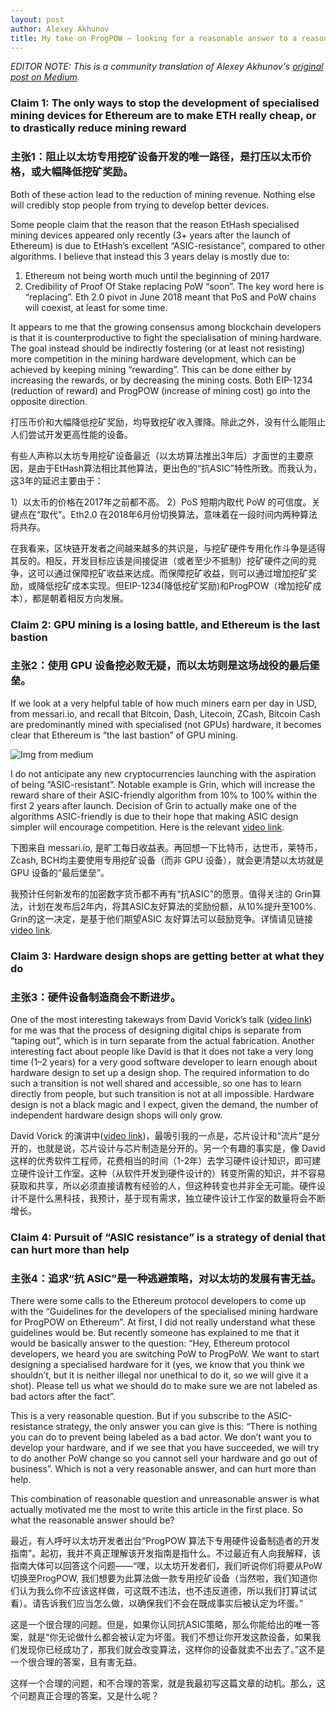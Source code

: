 ```yaml
---
layout: post
author: Alexey Akhunov
title: My take on ProgPOW — looking for a reasonable answer to a reasonable question (Chinese Translation)
---
```


_EDITOR NOTE: This is a community translation of Alexey Akhunov's [original post on Medium](https://medium.com/@akhounov/my-take-on-progpow-looking-for-a-reasonable-answer-to-a-reasonable-question-9f13ffd4e9d7)._

### Claim 1: The only ways to stop the development of specialised mining devices for Ethereum are to make ETH really cheap, or to drastically reduce mining reward

### 主张1：阻止以太坊专用挖矿设备开发的唯一路径，是打压以太币价格，或大幅降低挖矿奖励。

Both of these action lead to the reduction of mining revenue. Nothing else will credibly stop people from trying to develop better devices.

Some people claim that the reason that the reason EtHash specialised mining devices appeared only recently (3+ years after the launch of Ethereum) is due to EtHash’s excellent “ASIC-resistance”, compared to other algorithms. I believe that instead this 3 years delay is mostly due to:

1. Ethereum not being worth much until the beginning of 2017
2. Credibility of Proof Of Stake replacing PoW “soon”. The key word here is “replacing”. Eth 2.0 pivot in June 2018 meant that PoS and PoW chains will coexist, at least for some time.

It appears to me that the growing consensus among blockchain developers is that it is counterproductive to fight the specialisation of mining hardware. The goal instead should be indirectly fostering (or at least not resisting) more competition in the mining hardware development, which can be achieved by keeping mining “rewarding”. This can be done either by increasing the rewards, or by decreasing the mining costs. Both EIP-1234 (reduction of reward) and ProgPOW (increase of mining cost) go into the opposite direction.

打压币价和大幅降低挖矿奖励，均导致挖矿收入骤降。除此之外，没有什么能阻止人们尝试开发更高性能的设备。

有些人声称以太坊专用挖矿设备最近（以太坊算法推出3年后）才面世的主要原因，是由于EtHash算法相比其他算法，更出色的“抗ASIC”特性所致。而我认为，这3年的延迟主要由于：

1）以太币的价格在2017年之前都不高。
2）PoS 短期内取代 PoW 的可信度。关键点在“取代”。Eth2.0 在2018年6月份切换算法，意味着在一段时间内两种算法将共存。

在我看来，区块链开发者之间越来越多的共识是，与挖矿硬件专用化作斗争是适得其反的。相反，开发目标应该是间接促进（或者至少不抵制）挖矿硬件之间的竞争，这可以通过保障挖矿收益来达成。而保障挖矿收益，则可以通过增加挖矿奖励，或降低挖矿成本实现。但EIP-1234(降低挖矿奖励)和ProgPOW（增加挖矿成本），都是朝着相反方向发展。


### Claim 2: GPU mining is a losing battle, and Ethereum is the last bastion

### 主张2：使用 GPU 设备挖必败无疑，而以太坊则是这场战役的最后堡垒。

If we look at a very helpful table of how much miners earn per day in USD, from messari.io, and recall that Bitcoin, Dash, Litecoin, ZCash, Bitcoin Cash are predominantly mined with specialised (not GPUs) hardware, it becomes clear that Ethereum is “the last bastion” of GPU mining.

<img src="https://cdn-images-1.medium.com/max/1600/1*QsBp6kY8VZWCzeaPQIWy_A.png" alt="Img from medium" />

I do not anticipate any new cryptocurrencies launching with the aspiration of being “ASIC-resistant”. Notable example is Grin, which will increase the reward share of their ASIC-friendly algorithm from 10% to 100% within the first 2 years after launch. Decision of Grin to actually make one of the algorithms ASIC-friendly is due to their hope that making ASIC design simpler will encourage competition. Here is the relevant [video link](https://youtu.be/XckwEw8FyEA?t=1100).

下图来自 messari.io, 是旷工每日收益表。再回想一下比特币，达世币，莱特币，Zcash, BCH均主要使用专用挖矿设备（而非 GPU 设备），就会更清楚以太坊就是 GPU 设备的“最后堡垒”。

我预计任何新发布的加密数字货币都不再有“抗ASIC”的愿景。值得关注的 Grin算法，计划在发布后2年内，将其ASIC友好算法的奖励份额，从10%提升至100%. Grin的这一决定，是基于他们期望ASIC 友好算法可以鼓励竞争。详情请见链接 [video link](https://youtu.be/XckwEw8FyEA?t=1100).


### Claim 3: Hardware design shops are getting better at what they do

### 主张3：硬件设备制造商会不断进步。

One of the most interesting takeways from David Vorick’s talk ([video link](https://youtu.be/sQOfnsW6PTY?t=7841)) for me was that the process of designing digital chips is separate from “taping out”, which is in turn separate from the actual fabrication. Another interesting fact about people like David is that it does not take a very long time (1–2 years) for a very good software developer to learn enough about hardware design to set up a design shop. The required information to do such a transition is not well shared and accessible, so one has to learn directly from people, but such transition is not at all impossible. Hardware design is not a black magic and I expect, given the demand, the number of independent hardware design shops will only grow.

David Vorick 的演讲中([video link](https://youtu.be/sQOfnsW6PTY?t=7841))，最吸引我的一点是，芯片设计和“流片”是分开的，也就是说，芯片设计与芯片制造是分开的。另一个有趣的事实是，像 David 这样的优秀软件工程师，花费相当的时间（1-2年）去学习硬件设计知识，即可建立硬件设计工作室。这种（从软件开发到硬件设计的）转变所需的知识，并不容易获取和共享，所以必须直接请教有经验的人，但这种转变也并非全无可能。硬件设计不是什么黑科技，我预计，基于现有需求，独立硬件设计工作室的数量将会不断增长。


### Claim 4: Pursuit of “ASIC resistance” is a strategy of denial that can hurt more than help

### 主张4：追求“抗 ASIC”是一种逃避策略，对以太坊的发展有害无益。

There were some calls to the Ethereum protocol developers to come up with the “Guidelines for the developers of the specialised mining hardware for ProgPOW on Ethereum”. At first, I did not really understand what these guidelines would be. But recently someone has explained to me that it would be basically answer to the question: “Hey, Ethereum protocol developers, we heard you are switching PoW to ProgPoW. We want to start designing a specialised hardware for it (yes, we know that you think we shouldn’t, but it is neither illegal nor unethical to do it, so we will give it a shot). Please tell us what we should do to make sure we are not labeled as bad actors after the fact”.

This is a very reasonable question. But if you subscribe to the ASIC-resistance strategy, the only answer you can give is this: “There is nothing you can do to prevent being labeled as a bad actor. We don’t want you to develop your hardware, and if we see that you have succeeded, we will try to do another PoW change so you cannot sell your hardware and go out of business”. Which is not a very reasonable answer, and can hurt more than help.

This combination of reasonable question and unreasonable answer is what actually motivated me the most to write this article in the first place. So what the reasonable answer should be?

最近，有人呼吁以太坊开发者出台“ProgPOW 算法下专用硬件设备制造者的开发指南”。起初，我并不真正理解该开发指南是指什么。不过最近有人向我解释，该指南大体可以回答这个问题——“嘿，以太坊开发者们，我们听说你们将要从PoW切换至ProgPOW, 我们想要为此算法做一款专用挖矿设备（当然啦，我们知道你们认为我么你不应该这样做，可这既不违法，也不违反道德，所以我们打算试试看）。请告诉我们应当怎么做，以确保我们不会在既成事实后被认定为坏蛋。”

这是一个很合理的问题。但是，如果你认同抗ASIC策略，那么你能给出的唯一答案，就是“你无论做什么都会被认定为坏蛋。我们不想让你开发这款设备，如果我们发现你已经成功了，那我们就会改变算法，这样你的设备就卖不出去了。”这不是一个很合理的答案，且有害无益。

这样一个合理的问题，和不合理的答案，就是我最初写这篇文章的动机。那么，这个问题真正合理的答案，又是什么呢？
